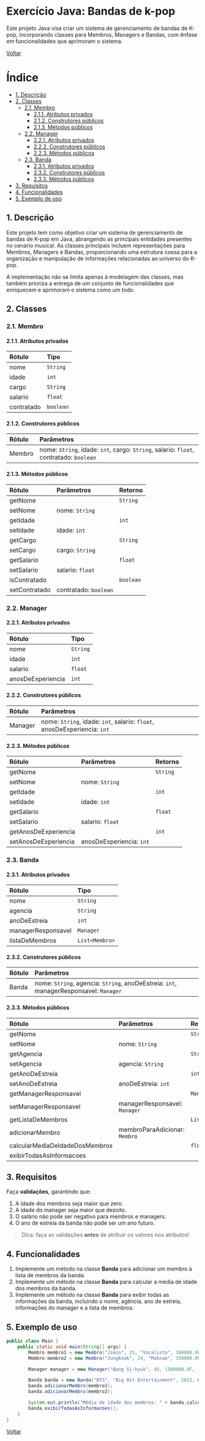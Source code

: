 # Exercício Java: Bandas de k-pop

Este projeto Java visa criar um sistema de gerenciamento de bandas de K-pop, incorporando classes para Membros, Managers e Bandas, com ênfase em funcionalidades que aprimoram o sistema.

[Voltar](../../README.md)

# Índice

<!-- TOC -->

- [1. Descrição](#1-descri%C3%A7%C3%A3o)
- [2. Classes](#2-classes)
  - [2.1. Membro](#21-membro)
    - [2.1.1. Atributos privados](#211-atributos-privados)
    - [2.1.2. Construtores públicos](#212-construtores-p%C3%BAblicos)
    - [2.1.3. Métodos públicos](#213-m%C3%A9todos-p%C3%BAblicos)
  - [2.2. Manager](#22-manager)
    - [2.2.1. Atributos privados](#221-atributos-privados)
    - [2.2.2. Construtores públicos](#222-construtores-p%C3%BAblicos)
    - [2.2.3. Métodos públicos](#223-m%C3%A9todos-p%C3%BAblicos)
  - [2.3. Banda](#23-banda)
    - [2.3.1. Atributos privados](#231-atributos-privados)
    - [2.3.2. Construtores públicos](#232-construtores-p%C3%BAblicos)
    - [2.3.3. Métodos públicos](#233-m%C3%A9todos-p%C3%BAblicos)
- [3. Requisitos](#3-requisitos)
- [4. Funcionalidades](#4-funcionalidades)
- [5. Exemplo de uso](#5-exemplo-de-uso)

<!-- /TOC -->

## 1. Descrição

Este projeto tem como objetivo criar um sistema de gerenciamento de bandas de K-pop em Java, abrangendo as principais entidades presentes no cenário musical. As classes principais incluem representações para Membros, Managers e Bandas, proporcionando uma estrutura coesa para a organização e manipulação de informações relacionadas ao universo do K-pop.

A implementação não se limita apenas à modelagem das classes, mas também prioriza a entrega de um conjunto de funcionalidades que enriquecem e aprimoram o sistema como um todo.

## 2. Classes

### 2.1. Membro

#### 2.1.1. Atributos privados

| Rótulo     | Tipo      |
| :--------- | :-------- |
| nome       | `String`  |
| idade      | `int`     |
| cargo      | `String`  |
| salario    | `float`   |
| contratado | `boolean` |

#### 2.1.2. Construtores públicos

| Rótulo | Parâmetros                                                                             |
| :----- | :------------------------------------------------------------------------------------- |
| Membro | nome: `String`, idade: `int`, cargo: `String`, salario: `float`, contratado: `boolean` |

#### 2.1.3. Métodos públicos

| Rótulo        | Parâmetros            | Retorno   |
| :------------ | :-------------------- | :-------- |
| getNome       |                       | `String`  |
| setNome       | nome: `String`        |           |
| getIdade      |                       | `int`     |
| setIdade      | idade: `int`          |           |
| getCargo      |                       | `String`  |
| setCargo      | cargo: `String`       |           |
| getSalario    |                       | `float`   |
| setSalario    | salario: `float`      |           |
| isContratado  |                       | `boolean` |
| setContratado | contratado: `boolean` |           |

### 2.2. Manager

#### 2.2.1. Atributos privados

| Rótulo            | Tipo     |
| :---------------- | :------- |
| nome              | `String` |
| idade             | `int`    |
| salario           | `float`  |
| anosDeExperiencia | `int`    |

#### 2.2.2. Construtores públicos

| Rótulo  | Parâmetros                                                               |
| :------ | :----------------------------------------------------------------------- |
| Manager | nome: `String`, idade: `int`, salario: `float`, anosDeExperiencia: `int` |

#### 2.2.3. Métodos públicos

| Rótulo               | Parâmetros               | Retorno  |
| :------------------- | :----------------------- | :------- |
| getNome              |                          | `String` |
| setNome              | nome: `String`           |          |
| getIdade             |                          | `int`    |
| setIdade             | idade: `int`             |          |
| getSalario           |                          | `float`  |
| setSalario           | salario: `float`         |          |
| getAnosDeExperiencia |                          | `int`    |
| setAnosDeExperiencia | anosDeExperiencia: `int` |          |

### 2.3. Banda

#### 2.3.1. Atributos privados

| Rótulo             | Tipo           |
| :----------------- | :------------- |
| nome               | `String`       |
| agencia            | `String`       |
| anoDeEstreia       | `int`          |
| managerResponsavel | `Manager`      |
| listaDeMembros     | `List<Membro>` |

#### 2.3.2. Construtores públicos

| Rótulo | Parâmetros                                                                            |
| :----- | :------------------------------------------------------------------------------------ |
| Banda  | nome: `String`, agencia: `String`, anoDeEstreia: `int`, managerResponsavel: `Manager` |

#### 2.3.3. Métodos públicos

| Rótulo                         | Parâmetros                    | Retorno        |
| :----------------------------- | :---------------------------- | :------------- |
| getNome                        |                               | `String`       |
| setNome                        | nome: `String`                |                |
| getAgencia                     |                               | `String`       |
| setAgencia                     | agencia: `String`             |                |
| getAnoDeEstreia                |                               | `int`          |
| setAnoDeEstreia                | anoDeEstreia: `int`           |                |
| getManagerResponsavel          |                               | `Manager`      |
| setManagerResponsavel          | managerResponsavel: `Manager` |                |
| getListaDeMembros              |                               | `List<Membro>` |
| adicionarMembro                | membroParaAdicionar: `Membro` |                |
| calcularMediaDeIdadeDosMembros |                               | `float`        |
| exibirTodasAsInformacoes       |                               |                |

## 3. Requisitos

Faça **validações**, garantindo que:

1. A idade dos membros seja maior que zero.
1. A idade do manager seja maior que dezoito.
1. O salário não pode ser negativo para membros e managers.
1. O ano de estreia da banda não pode ser um ano futuro.

> Dica: faça as validações **antes** de atribuir os valores nos atributos!

## 4. Funcionalidades

1. Implemente um método na classe **Banda** para adicionar um membro à lista de membros da banda.
1. Implemente um método na classe **Banda** para calcular a média de idade dos membros da banda.
1. Implemente um método na classe **Banda** para exibir todas as informações da banda, incluindo o nome, agência, ano de estreia, informações do manager e a lista de membros.

## 5. Exemplo de uso

```java
public class Main {
    public static void main(String[] args) {
        Membro membro1 = new Membro("Jimin", 25, "Vocalista", 300000.0F, true);
        Membro membro2 = new Membro("Jungkook", 24, "Maknae", 350000.0F, true);

        Manager manager = new Manager("Bang Si-hyuk", 45, 1500000.0F, 15);

        Banda banda = new Banda("BTS", "Big Hit Entertainment", 2013, manager);
        banda.adicionarMembro(membro1);
        banda.adicionarMembro(membro2);

        System.out.println("Média de idade dos membros: " + banda.calcularMediaDeIdadeDosMembros());
        banda.exibirTodasAsInformacoes();
    }
}
```

[Voltar](../../README.md)
